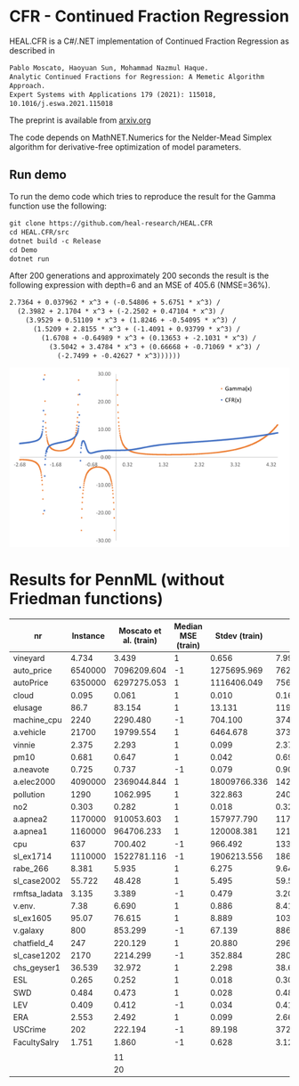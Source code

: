 # CFR - Continued Fraction Regression

HEAL.CFR is a C#/.NET implementation of Continued Fraction Regression as described in 
```
Pablo Moscato, Haoyuan Sun, Mohammad Nazmul Haque.
Analytic Continued Fractions for Regression: A Memetic Algorithm Approach.
Expert Systems with Applications 179 (2021): 115018, 10.1016/j.eswa.2021.115018
```
The preprint is available from [arxiv.org](https://arxiv.org/abs/2001.00624)

The code depends on MathNET.Numerics for the Nelder-Mead Simplex algorithm for derivative-free optimization of model parameters.

## Run demo

To run the demo code which tries to reproduce the result for the Gamma function use the following:
```
git clone https://github.com/heal-research/HEAL.CFR
cd HEAL.CFR/src
dotnet build -c Release
cd Demo
dotnet run
``` 

After 200 generations and approximately 200 seconds the result is the following expression with depth=6 and an MSE of 405.6 (NMSE=36%).

```
2.7364 + 0.037962 * x^3 + (-0.54806 + 5.6751 * x^3) /
  (2.3982 + 2.1704 * x^3 + (-2.2502 + 0.47104 * x^3) / 
    (3.9529 + 0.51109 * x^3 + (1.8246 + -0.54095 * x^3) / 
      (1.5209 + 2.8155 * x^3 + (-1.4091 + 0.93799 * x^3) / 
        (1.6708 + -0.64989 * x^3 + (0.13653 + -2.1031 * x^3) / 
          (3.5042 + 3.4784 * x^3 + (0.66668 + -0.71069 * x^3) / 
            (-2.7499 + -0.42627 * x^3))))))
```

![Scatter plot for Gamma function](src/Demo/gamma.png)

# Results for PennML (without Friedman functions)
nr | Instance | Moscato et al. (train) | Median MSE (train) | Stdev (train) |  | Moscato et al. (test) | Median MSE (test) |  | Stdev (test) | count
-- | -------- | ---------------------- | ------------------ | ------------- |--| --------------------- | ----------------- |--| ------------ | -----
vineyard | 4.734 | 3.439 | 1 | 0.656 | 7.993 | 9.493 | 1 | 78.494 | 30
auto_price | 6540000 | 7096209.604 | -1 | 1275695.969 | 7620000 | 8035568.986 | 1 | 2071094.757 | 30
autoPrice | 6350000 | 6297275.053 | 1 | 1116406.049 | 7560000 | 7827328.823 | 1 | 6343703.564 | 30
cloud | 0.095 | 0.061 | 1 | 0.010 | 0.165 | 0.335 | 1 | 0.856 | 30
elusage | 86.7 | 83.154 | 1 | 13.131 | 119 | 128.058 | 1 | 11662.035 | 30
machine_cpu | 2240 | 2290.480 | -1 | 704.100 | 3740 | 4530.875 | 1 | 20231.100 | 30
a.vehicle | 21700 | 19799.554 | 1 | 6464.678 | 37300 | 37382.613 | 1 | 26984.828 | 30
vinnie | 2.375 | 2.293 | 1 | 0.099 | 2.371 | 2.514 | 1 | 0.351 | 30
pm10 | 0.681 | 0.647 | 1 | 0.042 | 0.693 | 0.683 | -1 | 0.107 | 30
a.neavote | 0.725 | 0.737 | -1 | 0.079 | 0.903 | 0.755 | -1 | 0.454 | 30
a.elec2000 | 4090000 | 2369044.844 | 1 | 18009766.336 | 14200000 | 13654235.001 | -1 | 106630949.380 | 30
pollution | 1290 | 1062.995 | 1 | 322.863 | 2400 | 2180.441 | -1 | 3703.602 | 30
no2 | 0.303 | 0.282 | 1 | 0.018 | 0.32 | 0.304 | -1 | 0.070 | 30
a.apnea2 | 1170000 | 910053.603 | 1 | 157977.790 | 1170000 | 1374304.924 | 1 | 473594.166 | 30
a.apnea1 | 1160000 | 964706.233 | 1 | 120008.381 | 1210000 | 1057566.636 | -1 | 432611.656 | 30
cpu | 637 | 700.402 | -1 | 966.492 | 1330 | 2101.871 | 1 | 100387.980 | 30
sl_ex1714 | 1110000 | 1522781.116 | -1 | 1906213.556 | 1860000 | 2791205.448 | 1 | 3218940.610 | 30
rabe_266 | 8.381 | 5.935 | 1 | 6.275 | 9.641 | 8.240 | -1 | 35.170 | 30
sl_case2002 | 55.722 | 48.428 | 1 | 5.495 | 59.521 | 59.223 | -1 | 95.357 | 30
rmftsa_ladata | 3.135 | 3.389 | -1 | 0.479 | 3.208 | 3.774 | 1 | 5440.485 | 30
v.env. | 7.38 | 6.690 | 1 | 0.886 | 8.412 | 9.895 | 1 | 765.319 | 30
sl_ex1605 | 95.07 | 76.615 | 1 | 8.889 | 103.057 | 123.636 | 1 | 66.445 | 30
v.galaxy | 800 | 853.299 | -1 | 67.139 | 886 | 930.552 | 1 | 4994.997 | 30
chatfield_4 | 247 | 220.129 | 1 | 20.880 | 296 | 287.365 | -1 | 1429.303 | 30
sl_case1202 | 2170 | 2214.299 | -1 | 352.884 | 2800 | 2901.182 | 1 | 1284.255 | 30
chs_geyser1 | 36.539 | 32.972 | 1 | 2.298 | 38.619 | 38.342 | -1 | 7.085 | 30
ESL | 0.265 | 0.252 | 1 | 0.018 | 0.309 | 0.325 | 1 | 0.203 | 30
SWD | 0.484 | 0.473 | 1 | 0.028 | 0.488 | 0.475 | -1 | 0.043 | 30
LEV | 0.409 | 0.412 | -1 | 0.034 | 0.418 | 0.451 | 1 | 0.054 | 30
ERA | 2.553 | 2.492 | 1 | 0.099 | 2.665 | 2.622 | -1 | 0.190 | 30
USCrime | 202 | 222.194 | -1 | 89.198 | 372 | 621.820 | 1 | 124476.809 | 30
FacultySalry | 1.751 | 1.860 | -1 | 0.628 | 3.127 | 3.870 | 1 | 8.632 | 30
 |  |  |  |  |  |  |  |  | 
 |  |  | 11 |  |  |  | 12 |  | 
 |  |  | 20 |  |  |  | 19 |  | 

